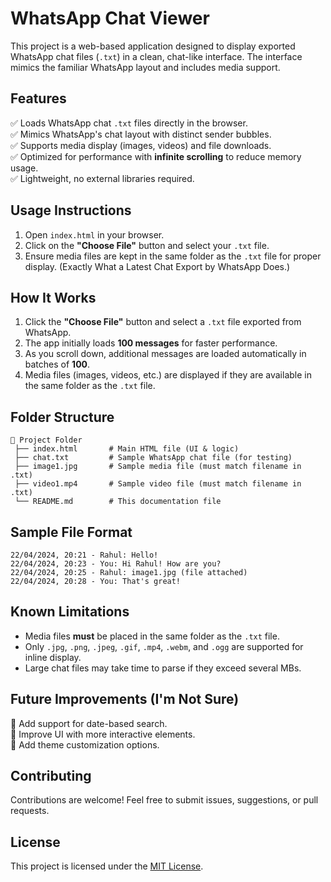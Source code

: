 # WhatsApp Chat Viewer

This project is a web-based application designed to display exported WhatsApp chat files (`.txt`) in a clean, chat-like interface. The interface mimics the familiar WhatsApp layout and includes media support.

## Features
✅ Loads WhatsApp chat `.txt` files directly in the browser.  
✅ Mimics WhatsApp's chat layout with distinct sender bubbles.  
✅ Supports media display (images, videos) and file downloads.  
✅ Optimized for performance with **infinite scrolling** to reduce memory usage.  
✅ Lightweight, no external libraries required.  

## Usage Instructions
1. Open `index.html` in your browser.  
2. Click on the **"Choose File"** button and select your `.txt` file.  
3. Ensure media files are kept in the same folder as the `.txt` file for proper display. (Exactly What a Latest Chat Export by WhatsApp Does.)  

## How It Works
1. Click the **"Choose File"** button and select a `.txt` file exported from WhatsApp.  
2. The app initially loads **100 messages** for faster performance.  
3. As you scroll down, additional messages are loaded automatically in batches of **100**.  
4. Media files (images, videos, etc.) are displayed if they are available in the same folder as the `.txt` file.  

## Folder Structure
```
📂 Project Folder
 ├── index.html       # Main HTML file (UI & logic)
 ├── chat.txt         # Sample WhatsApp chat file (for testing)
 ├── image1.jpg       # Sample media file (must match filename in .txt)
 ├── video1.mp4       # Sample video file (must match filename in .txt)
 └── README.md        # This documentation file
```

## Sample File Format
```
22/04/2024, 20:21 - Rahul: Hello!
22/04/2024, 20:23 - You: Hi Rahul! How are you?
22/04/2024, 20:25 - Rahul: image1.jpg (file attached)
22/04/2024, 20:28 - You: That's great!
```

## Known Limitations
- Media files **must** be placed in the same folder as the `.txt` file.  
- Only `.jpg`, `.png`, `.jpeg`, `.gif`, `.mp4`, `.webm`, and `.ogg` are supported for inline display.  
- Large chat files may take time to parse if they exceed several MBs.  

## Future Improvements (I'm Not Sure)
🚀 Add support for date-based search.  
🚀 Improve UI with more interactive elements.  
🚀 Add theme customization options.  

## Contributing
Contributions are welcome! Feel free to submit issues, suggestions, or pull requests.

## License
This project is licensed under the [MIT License](LICENSE).
